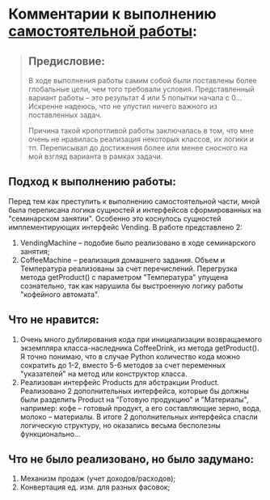 # Комментарии к выполнению [самостоятельной работы](https://github.com/AllIWantIsNotAvailable/GeekBrains_OOP/tree/main/seminars/Sem01_Encapsulation_inheritance_polymorphism/HomeWork):
> ## Предисловие:
> В ходе выполнения работы самим собой были поставлены более глобальные цели, чем того требовали условия.
> Представленный вариант работы – это результат 4 или 5 попытки начала с 0... Искренне надеюсь, что не упустил ничего 
> важного из поставленных задач.
> 
> Причина такой кропотливой работы заключалась в том, что мне очень не нравилась реализация некоторых классов, их логики
> и тп. Переписывал до достижения более или менее сносного на мой взгляд варианта в рамках задачи.
> 

## Подход к выполнению работы:
Перед тем как преступить к выполнению самостоятельной части, мной была переписана логика сущностей и интерфейсов 
сформированных на "семинарском занятии". Особенно это коснулось сущностей имплементирующих интерфейс Vending. В работе 
представлено 2:
1. VendingMachine – подобие было реализовано в ходе семинарского занятия;
2. CoffeeMachine – реализация домашнего задания.
Объем и Температура реализованы за счет перечислений. Перегрузка метода getProduct() с параметром "Температура" упущена
сознательно, так как нарушила бы выстроенную логику работы "кофейного автомата".


## Что не нравится:
1. Очень много дублирования кода при инициализации возвращаемого экземпляра класса-наследника CoffeeDrink, из метода
getProduct(). Я точно понимаю, что в случае Python количество кода можно сократить до 1-2, вместо 5-6 методов за счет 
переменных "указателей" на метод или конструктор класса.
2. Реализован интерфейс Products для абстракции Product. Реализовано 2 дополнительных интерфейса, которые бы должны были
разделить Product на "Готовую продукцию" и "Материалы", например: кофе – готовый продукт, а его составляющие зерно, вода,
молоко – материалы. В итоге 2 дополнительных интерфейса спасли логическую структуру, но оказались весьма бесполезны 
функционально... 


## Что не было реализовано, но было задумано:
1. Механизм продаж (учет доходов/расходов);
2. Конвертация ед. изм. для разных фасовок;